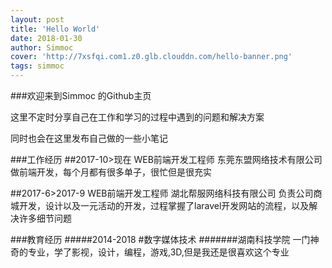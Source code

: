 ```yaml
---
layout: post
title: 'Hello World'
date: 2018-01-30
author: Simmoc
cover: 'http://7xsfqi.com1.z0.glb.clouddn.com/hello-banner.png'
tags: simmoc
---
```


###欢迎来到Simmoc 的Github主页

这里不定时分享自己在工作和学习的过程中遇到的问题和解决方案

同时也会在这里发布自己做的一些小笔记

###工作经历
##2017-10>现在
WEB前端开发工程师
东莞东盟网络技术有限公司
做前端开发，每个月都有很多单子，很忙但是很充实

##2017-6>2017-9
WEB前端开发工程师
湖北帮服网络科技有限公司
负责公司商城开发，设计以及一元活动的开发，过程掌握了laravel开发网站的流程，以及解决许多细节问题

###教育经历
#####2014-2018
#数字媒体技术
#######湖南科技学院
一门神奇的专业，学了影视，设计，编程，游戏,3D,但是我还是很喜欢这个专业

